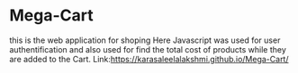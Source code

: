 # Mega-Cart
this is the web application for shoping
Here Javascript was used for user authentification and also used for find the total cost of products while they are added to the Cart.
Link:https://karasaleelalakshmi.github.io/Mega-Cart/
